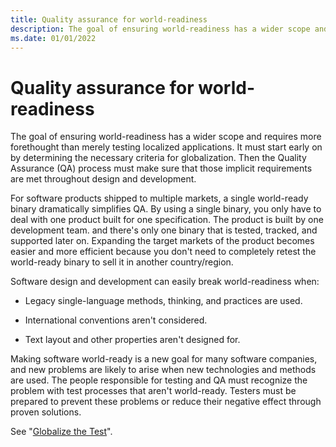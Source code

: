 ```yaml
---
title: Quality assurance for world-readiness
description: The goal of ensuring world-readiness has a wider scope and requires more fore-thought than merely testing localized applications.
ms.date: 01/01/2022
---
```


# Quality assurance for world-readiness

The goal of ensuring world-readiness has a wider scope and requires more forethought than merely testing localized applications.
It must start early on by determining the necessary criteria for globalization.
Then the Quality Assurance (QA) process must make sure that those implicit requirements are met throughout design and development.

For software products shipped to multiple markets, a single world-ready binary dramatically simplifies QA.
By using a single binary, you only have to deal with one product built for one specification.
The product is built by one development team. and there's only one binary that is tested, tracked, and supported later on.
Expanding the target markets of the product becomes easier and more efficient because you don't need to completely retest the world-ready binary to sell it in another country/region.

Software design and development can easily break world-readiness when:

- Legacy single-language methods, thinking, and practices are used.

- International conventions aren't considered.

- Text layout and other properties aren't designed for.

Making software world-ready is a new goal for many software companies, and new problems are likely to arise when new technologies and methods are used.
The people responsible for testing and QA must recognize the problem with test processes that aren't world-ready.
Testers must be prepared to prevent these problems or reduce their negative effect through proven solutions.

See "[Globalize the Test](globalize-the-test.md)".
